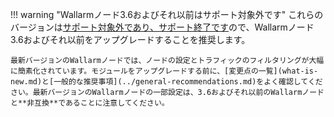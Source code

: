!!! warning "Wallarmノード3.6およびそれ以前はサポート対象外です"
    これらのバージョンは[サポート対象外であり、サポート終了です](../versioning-policy.md#version-list)ので、Wallarmノード3.6およびそれ以前をアップグレードすることを推奨します。

    最新バージョンのWallarmノードでは、ノードの設定とトラフィックのフィルタリングが大幅に簡素化されています。モジュールをアップグレードする前に、[変更点の一覧](what-is-new.md)と[一般的な推奨事項](../general-recommendations.md)をよく確認してください。最新バージョンのWallarmノードの一部設定は、3.6およびそれ以前のWallarmノードと**非互換**であることに注意してください。
